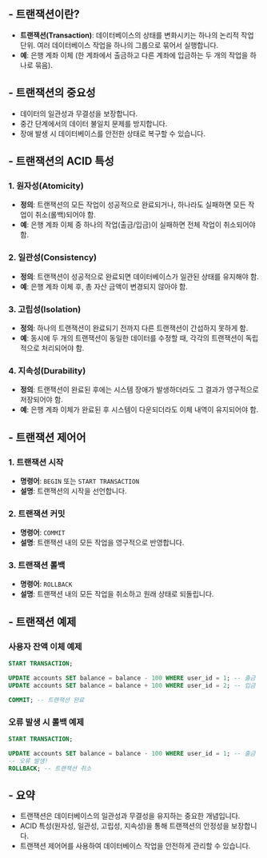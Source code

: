 ## - 트랜잭션이란?

- **트랜잭션(Transaction)**: 데이터베이스의 상태를 변화시키는 하나의 논리적 작업 단위. 여러 데이터베이스 작업을 하나의 그룹으로 묶어서 실행합니다.
- **예**: 은행 계좌 이체 (한 계좌에서 출금하고 다른 계좌에 입금하는 두 개의 작업을 하나로 묶음).

## - 트랜잭션의 중요성

- 데이터의 일관성과 무결성을 보장합니다.
- 중간 단계에서의 데이터 불일치 문제를 방지합니다.
- 장애 발생 시 데이터베이스를 안전한 상태로 복구할 수 있습니다.

## - 트랜잭션의 ACID 특성

### 1. 원자성(Atomicity)

- **정의**: 트랜잭션의 모든 작업이 성공적으로 완료되거나, 하나라도 실패하면 모든 작업이 취소(롤백)되어야 함.
- **예**: 은행 계좌 이체 중 하나의 작업(출금/입금)이 실패하면 전체 작업이 취소되어야 함.

### 2. 일관성(Consistency)

- **정의**: 트랜잭션이 성공적으로 완료되면 데이터베이스가 일관된 상태를 유지해야 함.
- **예**: 은행 계좌 이체 후, 총 자산 금액이 변경되지 않아야 함.

### 3. 고립성(Isolation)

- **정의**: 하나의 트랜잭션이 완료되기 전까지 다른 트랜잭션이 간섭하지 못하게 함.
- **예**: 동시에 두 개의 트랜잭션이 동일한 데이터를 수정할 때, 각각의 트랜잭션이 독립적으로 처리되어야 함.

### 4. 지속성(Durability)

- **정의**: 트랜잭션이 완료된 후에는 시스템 장애가 발생하더라도 그 결과가 영구적으로 저장되어야 함.
- **예**: 은행 계좌 이체가 완료된 후 시스템이 다운되더라도 이체 내역이 유지되어야 함.

## - 트랜잭션 제어어

### 1. 트랜잭션 시작

- **명령어**: `BEGIN` 또는 `START TRANSACTION`
- **설명**: 트랜잭션의 시작을 선언합니다.

### 2. 트랜잭션 커밋

- **명령어**: `COMMIT`
- **설명**: 트랜잭션 내의 모든 작업을 영구적으로 반영합니다.

### 3. 트랜잭션 롤백

- **명령어**: `ROLLBACK`
- **설명**: 트랜잭션 내의 모든 작업을 취소하고 원래 상태로 되돌립니다.

## - 트랜잭션 예제

### 사용자 잔액 이체 예제

```sql
START TRANSACTION;

UPDATE accounts SET balance = balance - 100 WHERE user_id = 1; -- 출금
UPDATE accounts SET balance = balance + 100 WHERE user_id = 2; -- 입금

COMMIT; -- 트랜잭션 완료

```

### 오류 발생 시 롤백 예제

```sql
START TRANSACTION;

UPDATE accounts SET balance = balance - 100 WHERE user_id = 1; -- 출금
-- 오류 발생!
ROLLBACK; -- 트랜잭션 취소

```

## - 요약

- 트랜잭션은 데이터베이스의 일관성과 무결성을 유지하는 중요한 개념입니다.
- ACID 특성(원자성, 일관성, 고립성, 지속성)을 통해 트랜잭션의 안정성을 보장합니다.
- 트랜잭션 제어어를 사용하여 데이터베이스 작업을 안전하게 관리할 수 있습니다.
